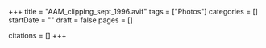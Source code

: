 +++
title = "AAM_clipping_sept_1996.avif"
tags = ["Photos"]
categories = []
startDate = ""
draft = false
pages = []

citations = []
+++
